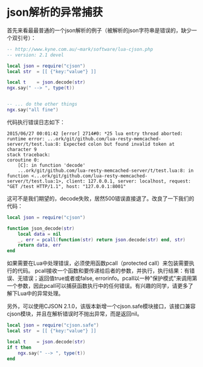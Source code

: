 # json解析的异常捕获

首先来看最最普通的一个json解析的例子（被解析的json字符串是错误的，缺少一个双引号）：
```lua
-- http://www.kyne.com.au/~mark/software/lua-cjson.php
-- version: 2.1 devel

local json = require("cjson")
local str  = [[ {"key:"value"} ]]

local t    = json.decode(str)
ngx.say(" --> ", type(t))


-- ... do the other things
ngx.say("all fine")
```

代码执行错误日志如下：
```
2015/06/27 00:01:42 [error] 2714#0: *25 lua entry thread aborted: runtime error: ...ork/git/github.com/lua-resty-memcached-server/t/test.lua:8: Expected colon but found invalid token at character 9
stack traceback:
coroutine 0:
    [C]: in function 'decode'
    ...ork/git/github.com/lua-resty-memcached-server/t/test.lua:8: in function <...ork/git/github.com/lua-resty-memcached-server/t/test.lua:1>, client: 127.0.0.1, server: localhost, request: "GET /test HTTP/1.1", host: "127.0.0.1:8001"
```

这可不是我们期望的，decode失败，居然500错误直接退了。改良了一下我们的代码：
```lua
local json = require("cjson")

function json_decode(str)
    local data = nil
    _, err = pcall(function(str) return json.decode(str) end, str)
    return data, err
end
```

如果需要在Lua中处理错误，必须使用函数pcall（protected call）来包装需要执行的代码。
pcall接收一个函数和要传递给后者的参数，并执行，执行结果：有错误、无错误；返回值true或者或false, errorinfo。pcall以一种"保护模式"来调用第一个参数，因此pcall可以捕获函数执行中的任何错误。有兴趣的同学，请更多了解下Lua中的异常处理。

另外，可以使用CJSON 2.1.0，该版本新增一个cjson.safe模块接口，该接口兼容cjson模块，并且在解析错误时不抛出异常，而是返回nil。
```lua
local json = require("cjson.safe")
local str  = [[ {"key:"value"} ]]

local t    = json.decode(str)
if t then
    ngx.say(" --> ", type(t))
end
```